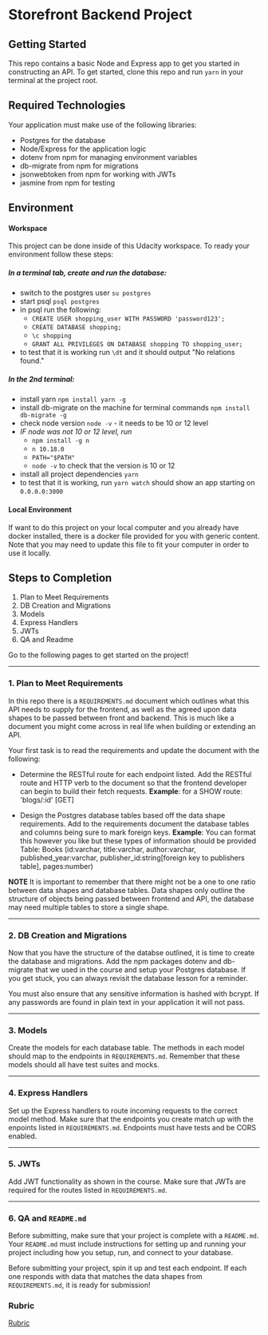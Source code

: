 
# Storefront Backend Project

## Getting Started

This repo contains a basic Node and Express app to get you started in constructing an API. To get started, clone this repo and run `yarn` in your terminal at the project root.

## Required Technologies
Your application must make use of the following libraries:
- Postgres for the database
- Node/Express for the application logic
- dotenv from npm for managing environment variables
- db-migrate from npm for migrations
- jsonwebtoken from npm for working with JWTs
- jasmine from npm for testing

## Environment
#### Workspace
This project can be done inside of this Udacity workspace. To ready your environment follow these steps:

##### In a terminal tab, create and run the database:
- switch to the postgres user `su postgres` 
- start psql `psql postgres`
- in psql run the following:
  - `CREATE USER shopping_user WITH PASSWORD 'password123';`
  - `CREATE DATABASE shopping;`
  - `\c shopping`
  - `GRANT ALL PRIVILEGES ON DATABASE shopping TO shopping_user;`
- to test that it is working run `\dt` and it should output "No relations found."

##### In the 2nd terminal:
- install yarn `npm install yarn -g`
- install db-migrate on the machine for terminal commands `npm install db-migrate -g`
- check node version `node -v` - it needs to be 10 or 12 level
- *IF node was not 10 or 12 level, run* 
  - `npm install -g n`
  - `n 10.18.0`
  - `PATH="$PATH"`
  - `node -v` to check that the version is 10 or 12
- install all project dependencies `yarn`
- to test that it is working, run `yarn watch` should show an app starting on `0.0.0.0:3000`

#### Local Environment
If want to do this project on your local computer and you already have docker installed, there is a docker file provided for you with generic content. Note that you may need to update this file to fit your computer in order to use it locally. 

## Steps to Completion

1. Plan to Meet Requirements
2. DB Creation and Migrations
3. Models
4. Express Handlers
5. JWTs
6. QA and Readme

Go to the following pages to get started on the project!

<!--
%%ulab_page_divider
--><hr/>

### 1. Plan to Meet Requirements
In this repo there is a `REQUIREMENTS.md` document which outlines what this API needs to supply for the frontend, as well as the agreed upon data shapes to be passed between front and backend. This is much like a document you might come across in real life when building or extending an API. 

Your first task is to read the requirements and update the document with the following:
- Determine the RESTful route for each endpoint listed. Add the RESTful route and HTTP verb to the document so that the frontend developer can begin to build their fetch requests. **Example**: for a SHOW route: 'blogs/:id' [GET] 

- Design the Postgres database tables based off the data shape requirements. Add to the requirements document the database tables and columns being sure to mark foreign keys. **Example**: You can format this however you like but these types of information should be provided
Table: Books (id:varchar, title:varchar, author:varchar, published_year:varchar, publisher_id:string[foreign key to publishers table], pages:number)

**NOTE** It is important to remember that there might not be a one to one ratio between data shapes and database tables. Data shapes only outline the structure of objects being passed between frontend and API, the database may need multiple tables to store a single shape. 

<!--
%%ulab_page_divider
--><hr/>

### 2.  DB Creation and Migrations

Now that you have the structure of the databse outlined, it is time to create the database and migrations. Add the npm packages dotenv and db-migrate that we used in the course and setup your Postgres database. If you get stuck, you can always revisit the database lesson for a reminder. 

You must also ensure that any sensitive information is hashed with bcrypt. If any passwords are found in plain text in your application it will not pass.

<!--
%%ulab_page_divider
--><hr/>

### 3. Models

Create the models for each database table. The methods in each model should map to the endpoints in `REQUIREMENTS.md`. Remember that these models should all have test suites and mocks.

<!--
%%ulab_page_divider
--><hr/>

### 4. Express Handlers

Set up the Express handlers to route incoming requests to the correct model method. Make sure that the endpoints you create match up with the enpoints listed in `REQUIREMENTS.md`. Endpoints must have tests and be CORS enabled.

<!--
%%ulab_page_divider
--><hr/>

### 5. JWTs

Add JWT functionality as shown in the course. Make sure that JWTs are required for the routes listed in `REQUIREMENTS.md`.

<!--
%%ulab_page_divider
--><hr/>

### 6. QA and `README.md`

Before submitting, make sure that your project is complete with a `README.md`. Your `README.md` must include instructions for setting up and running your project including how you setup, run, and connect to your database. 

Before submitting your project, spin it up and test each endpoint. If each one responds with data that matches the data shapes from `REQUIREMENTS.md`, it is ready for submission!

### Rubric
[Rubric](https://review.udacity.com/#!/rubrics/3061/view)